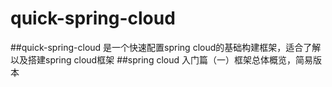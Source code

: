 # quick-spring-cloud
##quick-spring-cloud 是一个快速配置spring cloud的基础构建框架，适合了解以及搭建spring cloud框架
##spring cloud 入门篇（一）框架总体概览，简易版本
